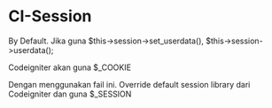 # CI-Session

By Default. 
Jika guna $this->session->set_userdata(), $this->session->userdata();

Codeigniter akan guna $_COOKIE

Dengan menggunakan fail ini. Override default session library dari Codeigniter dan guna $_SESSION